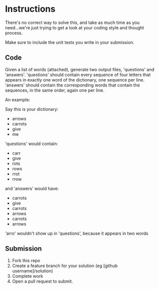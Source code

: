 # Instructions

There's no correct way to
solve this, and take as much time as you need...we're just trying to
get a look at your coding style and thought process.

Make sure to include the unit tests you write in your submission.

## Code

Given a list of words (attached), generate two output
files, 'questions' and 'answers'.  'questions' should contain every
sequence of four letters that appears in exactly one word of the
dictionary, one sequence per line.  'answers' should contain the
corresponding words that contain the sequences, in the same order,
again one per line.


An example:


Say this is your dictionary:
* arrows
* carrots
* give
* me


'questions' would contain:
* carr
* give
* rots
* rows
* rrot
* rrow


and 'answers' would have:
* carrots
* give
* carrots
* arrows
* carrots
* arrows


'arro' wouldn't show up in 'questions', because it appears in two words

## Submission

1. Fork this repo
2. Create a feature branch for your solution (eg [github username]/solution)
3. Complete work
4. Open a pull request to submit.

